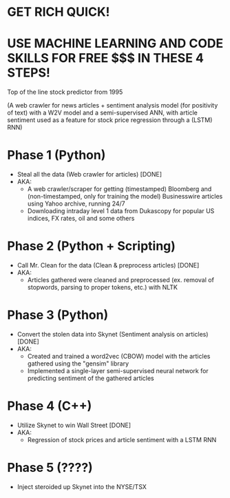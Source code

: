 # GET RICH QUICK! 

# USE MACHINE LEARNING AND CODE SKILLS FOR FREE $$$ IN THESE 4 STEPS!

Top of the line stock predictor from 1995

(A web crawler for news articles + sentiment analysis model (for positivity of text) with a W2V model and a semi-supervised ANN, with article sentiment used as a feature for stock price regression through a (LSTM) RNN)

# Phase 1 (Python)
- Steal all the data (Web crawler for articles) [DONE]
- AKA:
  - A web crawler/scraper for getting (timestamped) Bloomberg and (non-timestamped, only for training the model) Businesswire articles using Yahoo archive, running 24/7
  - Downloading intraday level 1 data from Dukascopy for popular US indices, FX rates, oil and some others

# Phase 2 (Python + Scripting)
- Call Mr. Clean for the data (Clean & preprocess articles) [DONE]
- AKA:
  - Articles gathered were cleaned and preprocessed (ex. removal of stopwords, parsing to proper tokens, etc.) with NLTK

# Phase 3 (Python)
- Convert the stolen data into Skynet (Sentiment analysis on articles) [DONE]
- AKA:
  - Created and trained a word2vec (CBOW) model with the articles gathered using the "gensim" library 
  - Implemented a single-layer semi-supervised neural network for predicting sentiment of the gathered articles

# Phase 4 (C++)
- Utilize Skynet to win Wall Street [DONE]
- AKA:
  - Regression of stock prices and article sentiment with a LSTM RNN
  
# Phase 5 (????)
- Inject steroided up Skynet into the NYSE/TSX

